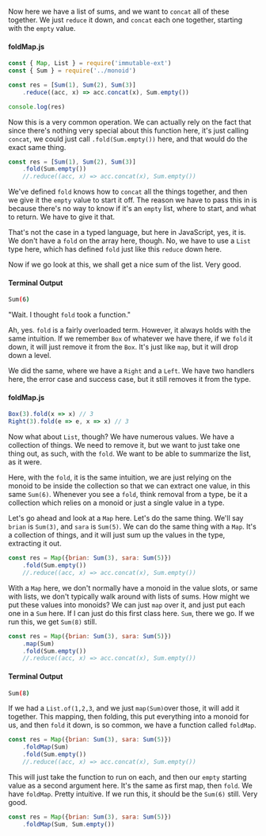 Now here we have a list of sums, and we want to `concat` all of these together. We just `reduce` it down, and `concat` each one together, starting with the `empty` value.

#### foldMap.js
```javascript
const { Map, List } = require('immutable-ext')
const { Sum } = require('../monoid')

const res = [Sum(1), Sum(2), Sum(3)]
    .reduce((acc, x) => acc.concat(x), Sum.empty())

console.log(res)
```

Now this is a very common operation. We can actually rely on the fact that since there's nothing very special about this function here, it's just calling `concat`, we could just call `.fold(Sum.empty())` here, and that would do the exact same thing.

```javascript 
const res = [Sum(1), Sum(2), Sum(3)]
    .fold(Sum.empty())
    //.reduce((acc, x) => acc.concat(x), Sum.empty())
```

We've defined `fold` knows how to `concat` all the things together, and then we give it the `empty` value to start it off. The reason we have to pass this in is because there's no way to know if it's an `empty` list, where to start, and what to return. We have to give it that.

That's not the case in a typed language, but here in JavaScript, yes, it is. We don't have a `fold` on the array here, though. No, we have to use a `List` type here, which has defined `fold` just like this `reduce` down here.

Now if we go look at this, we shall get a nice sum of the list. Very good.

#### Terminal Output
```bash
Sum(6)
```

"Wait. I thought `fold` took a function."

Ah, yes. `fold` is a fairly overloaded term. However, it always holds with the same intuition. If we remember `Box` of whatever we have there, if we `fold` it down, it will just remove it from the `Box`. It's just like `map`, but it will drop down a level.

We did the same, where we have a `Right` and a `Left`. We have two handlers here, the error case and success case, but it still removes it from the type. 

#### foldMap.js
```javascript 
Box(3).fold(x => x) // 3
Right(3).fold(e => e, x => x) // 3
```

Now what about `List`, though? We have numerous values. We have a collection of things. We need to remove it, but we want to just take one thing out, as such, with the `fold`. We want to be able to summarize the list, as it were.

Here, with the `fold`, it is the same intuition, we are just relying on the monoid to be inside the collection so that we can extract one value, in this same `Sum(6)`. Whenever you see a `fold`, think removal from a type, be it a collection which relies on a monoid or just a single value in a type.

Let's go ahead and look at a `Map` here. Let's do the same thing. We'll say `brian` is `Sum(3)`, and `sara` is `Sum(5)`. We can do the same thing with a `Map`. It's a collection of things, and it will just sum up the values in the type, extracting it out.

```javascript
const res = Map({brian: Sum(3), sara: Sum(5)})
    .fold(Sum.empty())
    //.reduce((acc, x) => acc.concat(x), Sum.empty())
```

With a `Map` here, we don't normally have a monoid in the value slots, or same with lists, we don't typically walk around with lists of sums. How might we put these values into monoids? We can just `map` over it, and just put each one in a `Sum` here. If I can just do this first class here. `Sum`, there we go. If we run this, we get `Sum(8)` still.

```javascript
const res = Map({brian: Sum(3), sara: Sum(5)})
    .map(Sum)
    .fold(Sum.empty())
    //.reduce((acc, x) => acc.concat(x), Sum.empty())
```

#### Terminal Output
```bash
Sum(8)
```

If we had a `List.of(1,2,3`, and we just `map(Sum)`over those, it will add it together. This mapping, then folding, this put everything into a monoid for us, and then `fold` it down, is so common, we have a function called `foldMap`.

```javascript
const res = Map({brian: Sum(3), sara: Sum(5)})
    .foldMap(Sum)
    .fold(Sum.empty())
    //.reduce((acc, x) => acc.concat(x), Sum.empty())
```

This will just take the function to run on each, and then our `empty` starting value as a second argument here. It's the same as first map, then `fold`. We have `foldMap`. Pretty intuitive. If we run this, it should be the `Sum(6)` still. Very good.

```javascript
const res = Map({brian: Sum(3), sara: Sum(5)})
    .foldMap(Sum, Sum.empty())
```